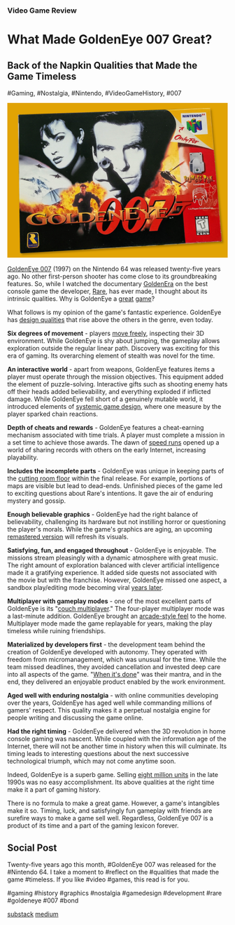 ### Video Game Review
# What Made GoldenEye 007 Great?
## Back of the Napkin Qualities that Made the Game Timeless
#Gaming, #Nostalgia, #Nintendo, #VideoGameHistory, #007

![A picture of GoldenEye box art.](images/57-01.jpeg)

[GoldenEye 007](https://en.wikipedia.org/wiki/GoldenEye_007_(1997_video_game)) (1997) on the Nintendo 64 was released twenty-five years ago. No other first-person shooter has come close to its groundbreaking features. So, while I watched the documentary [GoldenEra](https://www.imdb.com/title/tt11753760/) on the best console game the developer, [Rare](https://en.wikipedia.org/wiki/Rare_(company)), has ever made, I thought about its intrinsic qualities. Why is GoldenEye a [great](https://medium.com/@solidi/blades-of-steel-is-the-greatest-hockey-video-game-of-all-time-9c6de5ab75ab) [game](https://medium.com/@solidi/river-city-ransom-is-the-best-beat-em-up-video-game-of-all-time-bc49e9776c94)?

What follows is my opinion of the game's fantastic experience. GoldenEye has [design qualities](https://goldeneyedecoded.blogspot.com/2013/12/goldeneye-007-game-design-document-by.html) that rise above the others in the genre, even today.

**Six degrees of movement** - players [move freely](https://en.wikipedia.org/wiki/Six_degrees_of_freedom), inspecting their 3D environment. While GoldenEye is shy about jumping, the gameplay allows exploration outside the regular linear path. Discovery was exciting for this era of gaming. Its overarching element of stealth was novel for the time.

**An interactive world** - apart from weapons, GoldenEye features items a player must operate through the mission objectives. This equipment added the element of puzzle-solving. Interactive gifts such as shooting enemy hats off their heads added believability, and everything exploded if inflicted damage. While GoldenEye fell short of a genuinely mutable world, it introduced elements of [systemic game design](https://the-artifice.com/systemic-games-philosophy), where one measure by the player sparked chain reactions.

**Depth of cheats and rewards** - GoldenEye features a cheat-earning mechanism associated with time trials. A player must complete a mission in a set time to achieve those awards. The dawn of [speed runs](https://en.wikipedia.org/wiki/Speedrun) opened up a world of sharing records with others on the early Internet, increasing playability.

**Includes the incomplete parts** - GoldenEye was unique in keeping parts of the [cutting room floor](https://tcrf.net/GoldenEye_007_(Nintendo_64)) within the final release. For example, portions of maps are visible but lead to dead-ends. Unfinished pieces of the game led to exciting questions about Rare's intentions. It gave the air of enduring mystery and gossip. 

**Enough believable graphics** - GoldenEye had the right balance of believability, challenging its hardware but not instilling horror or questioning the player's morals. While the game's graphics are aging, an upcoming [remastered version](https://www.ign.com/articles/goldeneye-007-remaster-limbo-ukraine-war) will refresh its visuals.

**Satisfying, fun, and engaged throughout** - GoldenEye is enjoyable. The missions stream pleasingly with a dynamic atmosphere with great music. The right amount of exploration balanced with clever artificial intelligence made it a gratifying experience. It added side quests not associated with the movie but with the franchise. However, GoldenEye missed one aspect, a sandbox play/editing mode becoming viral [years later](https://en.wikipedia.org/wiki/Garry%27s_Mod).

**Multiplayer with gameplay modes** - one of the most excellent parts of GoldenEye is its "[couch multiplayer](https://medium.com/super-jump/secret-of-mana-an-oral-history-of-playing-the-jrpg-in-the-1990s-39029a28584f)." The four-player multiplayer mode was a last-minute addition. GoldenEye brought an [arcade-style feel](https://en.wikipedia.org/wiki/Amusement_arcade) to the home. Multiplayer mode made the game replayable for years, making the play timeless while ruining friendships.

**Materialized by developers first** - the development team behind the creation of GoldenEye developed with autonomy. They operated with freedom from micromanagement, which was unusual for the time. While the team missed deadlines, they avoided cancellation and invested deep care into all aspects of the game. "[When it's done](https://dev.to/solidi/rediscovering-the-plan-file-4k1i)" was their mantra, and in the end, they delivered an enjoyable product enabled by the work environment.

**Aged well with enduring nostalgia** - with online communities developing over the years, GoldenEye has aged well while commanding millions of gamers' respect. This quality makes it a perpetual nostalgia engine for people writing and discussing the game online.

**Had the right timing** - GoldenEye delivered when the 3D revolution in home console gaming was nascent. While coupled with the information age of the Internet, there will not be another time in history when this will culminate. Its timing leads to interesting questions about the next successive technological triumph, which may not come anytime soon.

Indeed, GoldenEye is a superb game. Selling [eight million units](https://nintendo.fandom.com/wiki/List_of_best-selling_Nintendo_64_games) in the late 1990s was no easy accomplishment. Its above qualities at the right time make it a part of gaming history.

There is no formula to make a great game. However, a game's intangibles make it so. Timing, luck, and satisfyingly fun gameplay with friends are surefire ways to make a game sell well. Regardless, GoldenEye 007 is a product of its time and a part of the gaming lexicon forever.

## Social Post

Twenty-five years ago this month, #GoldenEye 007 was released for the #Nintendo 64. I take a moment to #reflect on the #qualities that made the game #timeless. If you like #video #games, this read is for you.

#gaming #history #graphics #nostalgia #gamedesign #development #rare #goldeneye #007 #bond

[substack](https://solidi.substack.com/p/what-made-goldeneye-007-great)
[medium](https://medium.com/@solidi/what-made-goldeneye-007-great-946b30e7f2a9)
